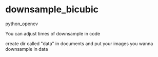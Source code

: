 # downsample_bicubic
python_opencv

You can adjust times of downsample in code

create dir called "data" in documents and put your images you wanna downsample in data
